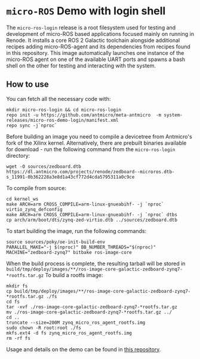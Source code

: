 # `micro-ROS` Demo with login shell

The `micro-ros-login` release is a root filesystem used for testing and development of micro-ROS based applications focused mainly on running in Renode. 
It installs a core ROS 2 Galactic toolchain alongside additional recipes adding micro-ROS-agent and its dependencies from recipes found in this repository.
This image automatically launches one instance of the micro-ROS agent on one of the available UART ports and spawns a bash shell on the other for testing and interacting with the system.

## How to use

You can fetch all the necessary code with:
```
mkdir micro-ros-login && cd micro-ros-login
repo init -u https://github.com/antmicro/meta-antmicro  -m system-releases/micro-ros-demo-login/manifest.xml
repo sync -j`nproc`
```

Before building an image you need to compile a devicetree from Antmicro's fork of the Xilinx kernel.
Alternatively, there are prebuilt binaries available for download - run the following command from the `micro-ros-login` directory:
``` 
wget -O sources/zedboard.dtb https://dl.antmicro.com/projects/renode/zedboard--microros.dtb-s_11991-0b362228a3e8d1a43cf772d4cda5795311a0c9ce
```
To compile from source:
```
cd kernel_ws
make ARCH=arm CROSS_COMPILE=arm-linux-gnueabihf- -j `nproc` virtio_zynq_defconfig
make ARCH=arm CROSS_COMPILE=arm-linux-gnueabihf- -j `nproc` dtbs
cp arch/arm/boot/dts/zynq-zed-virtio.dtb ../sources/zedboard.dtb
```

To start building the image, run the following commands:
```
source sources/poky/oe-init-build-env
PARALLEL_MAKE="-j $(nproc)" BB_NUMBER_THREADS="$(nproc)" MACHINE="zedboard-zynq7" bitbake ros-image-core
```

When the build process is complete, the resulting tarball will be stored in `build/tmp/deploy/images/**/ros-image-core-galactic-zedboard-zynq7-*rootfs.tar.gz`
To build a rootfs image:  
```
mkdir fs
cp build/tmp/deploy/images/**/ros-image-core-galactic-zedboard-zynq7-*rootfs.tar.gz ./fs
cd fs
tar -xvf ./ros-image-core-galactic-zedboard-zynq7-*rootfs.tar.gz
mv ./ros-image-core-galactic-zedboard-zynq7-*rootfs.tar.gz ../
cd ..
truncate --size=200M zynq_micro_ros_agent_rootfs.img
sudo chown -R root:root ./fs
mkfs.ext4 -d fs zynq_micro_ros_agent_rootfs.img
rm -rf fs
```
Usage and details on the demo can be found in [this repository](https://github.com/antmicro/renode-microros-demo).
